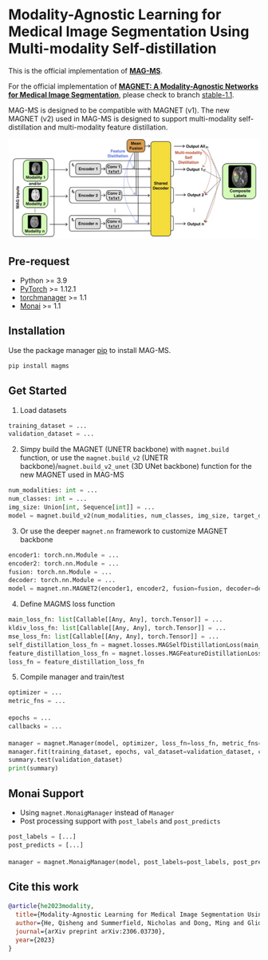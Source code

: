 # Modality-Agnostic Learning for Medical Image Segmentation Using Multi-modality Self-distillation
This is the official implementation of **[MAG-MS](https://arxiv.org/pdf/2306.03730)**.

For the official implementation of **[MAGNET: A Modality-Agnostic Networks for Medical Image Segmentation](https://ieeexplore.ieee.org/document/10230587)**, please check to branch [stable-1.1](https://github.com/kisonho/magnet/tree/stable-1.1).

MAG-MS is designed to be compatible with MAGNET (v1). The new MAGNET (v2) used in MAG-MS is designed to support multi-modality self-distillation and multi-modality feature distillation.

![](res/structure_v2.jpg)

## Pre-request
* Python >= 3.9
* [PyTorch](https://pytorch.org) >= 1.12.1
* [torchmanager](https://github.com/kisonho/torchmanager) >= 1.1
* [Monai](https://monai.io) >= 1.1

## Installation
Use the package manager [pip](https://pip.pypa.io/en/stable/) to install MAG-MS.
```bash
pip install magms
```

## Get Started
1. Load datasets
```python
training_dataset = ...
validation_dataset = ...
```

2. Simpy build the MAGNET (UNETR backbone) with `magnet.build` function, or use the `magnet.build_v2` (UNETR backbone)/`magnet.build_v2_unet` (3D UNet backbone) function for the new MAGNET used in MAG-MS
```python
num_modalities: int = ...
num_classes: int = ...
img_size: Union[int, Sequence[int]] = ...
model = magnet.build_v2(num_modalities, num_classes, img_size, target_dict=target_dict)
```

3. Or use the deeper `magnet.nn` framework to customize MAGNET backbone
```python
encoder1: torch.nn.Module = ...
encoder2: torch.nn.Module = ...
fusion: torch.nn.Module = ...
decoder: torch.nn.Module = ...
model = magnet.nn.MAGNET2(encoder1, encoder2, fusion=fusion, decoder=decoder)
```

4. Define MAGMS loss function
```python
main_loss_fn: list[Callable[[Any, Any], torch.Tensor]] = ...
kldiv_loss_fn: list[Callable[[Any, Any], torch.Tensor]] = ...
mse_loss_fn: list[Callable[[Any, Any], torch.Tensor]] = ...
self_distillation_loss_fn = magnet.losses.MAGSelfDistillationLoss(main_loss_fn, kldiv_loss_fn)
feature_distillation_loss_fn = magnet.losses.MAGFeatureDistillationLoss(self_distillation_loss_fn, mse_loss_fn)
loss_fn = feature_distillation_loss_fn
```

5. Compile manager and train/test
```python
optimizer = ...
metric_fns = ...

epochs = ...
callbacks = ...

manager = magnet.Manager(model, optimizer, loss_fn=loss_fn, metric_fns=metric_fns)
manager.fit(training_dataset, epochs, val_dataset=validation_dataset, callbacks=callbacks)
summary.test(validation_dataset)
print(summary)
```

## Monai Support
* Using `magnet.MonaigManager` instead of `Manager` 
* Post processing support with `post_labels` and `post_predicts`
```python
post_labels = [...]
post_predicts = [...]

manager = magnet.MonaigManager(model, post_labels=post_labels, post_predicts=post_predicts, optimizer=optimizer, loss_fn=loss_fn, metric_fns=metric_fns)
```

## Cite this work
```bibtex
@article{he2023modality,
  title={Modality-Agnostic Learning for Medical Image Segmentation Using Multi-modality Self-distillation},
  author={He, Qisheng and Summerfield, Nicholas and Dong, Ming and Glide-Hurst, Carri},
  journal={arXiv preprint arXiv:2306.03730},
  year={2023}
}
```

